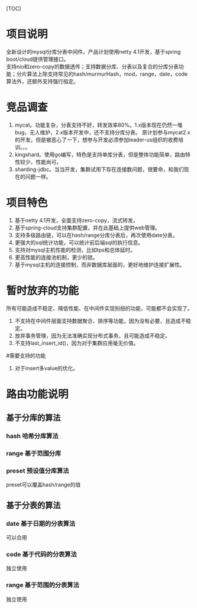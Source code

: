 [TOC]
# 项目说明
全新设计的mysql分库分表中间件。产品计划使用netty 4.1开发，基于spring boot/cloud提供管理接口。  
支持nio和zero-copy的数据透传；支持数据分库、分表以及复合的分库分表功能；分片算法上除支持常见的hash/murmurHash，mod，range，date，code算法外，还额外支持强行指定。

# 竞品调查
1. mycat。功能复杂，分表支持不好，转发效率80%。1.x版本现在仍然一堆bug，无人维护，2.x版本开发中，还不支持分库分表。 
原计划参与mycat2.x的开发，但是被恶心了一下，想参与开发必须参加leader-us组织的收费培训。。。
2. kingshard。使用go编写，特色是支持单库分表，但是整体功能简单，路由特性较少，性能尚可。
3. sharding-jdbc。当当开发，集群试用下存在连接数问题，很要命，和我们现在的问题一样。

# 项目特色
1. 基于netty 4.1开发，全面支持zero-copy，流式转发。
2. 基于spring-cloud支持集群配置，并在此基础上提供web管理。
3. 支持多级路由链，可以在hash/range分库分表后，再次使用date分表。
4. 更强大的sql统计功能，可以统计前后端sql的执行信息。
5. 支持对mysql主机性能的检测，比如tps和总体延时。
6. 更高性能的连接池机制，更少的锁。
7. 基于mysql主机的连接控制，而非数据库层面的，更好地维护连接扩展性。

# 暂时放弃的功能
所有可能造成不稳定、降低性能、在中间件实现别扭的功能，可能都不会实现了。
1. 不支持在中间件层面支持数据聚合、排序等功能，因为没有必要，且造成不稳定。
2. 放弃事务管理，因为无法准确实现分布式事务，且可能造成不稳定。
3. 不支持last_insert_id()，因为对于集群应用毫无价值。

#需要支持的功能
1. 对于insert多value的优化。

# 路由功能说明
## 基于分库的算法
### hash 哈希分库算法

### range 基于范围分库

### preset 预设值分库算法
preset可以覆盖hash/range的值

## 基于分表的算法
### date 基于日期的分表算法
可以合用
### code 基于代码的分表算法
独立使用
### range 基于范围的分表算法
独立使用